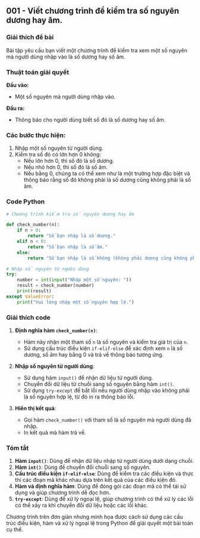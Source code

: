 ## 001 - Viết chương trình để kiểm tra số nguyên dương hay âm.

### Giải thích đề bài

Bài tập yêu cầu bạn viết một chương trình để kiểm tra xem một số nguyên mà người dùng nhập vào là số dương hay số âm.

### Thuật toán giải quyết

**Đầu vào:**

- Một số nguyên mà người dùng nhập vào.

**Đầu ra:**

- Thông báo cho người dùng biết số đó là số dương hay số âm.

### Các bước thực hiện:

1. Nhập một số nguyên từ người dùng.
2. Kiểm tra số đó có lớn hơn 0 không:
   - Nếu lớn hơn 0, thì số đó là số dương.
   - Nếu nhỏ hơn 0, thì số đó là số âm.
   - Nếu bằng 0, chúng ta có thể xem như là một trường hợp đặc biệt và thông báo rằng số đó không phải là số dương cũng không phải là số âm.

### Code Python

```python
# Chương trình kiểm tra số nguyên dương hay âm

def check_number(n):
    if n > 0:
        return "Số bạn nhập là số dương."
    elif n < 0:
        return "Số bạn nhập là số âm."
    else:
        return "Số bạn nhập là số không (không phải dương cũng không phải âm)."

# Nhập số nguyên từ người dùng
try:
    number = int(input("Nhập một số nguyên: "))
    result = check_number(number)
    print(result)
except ValueError:
    print("Vui lòng nhập một số nguyên hợp lệ.")
```

### Giải thích code

1. **Định nghĩa hàm `check_number(n)`**:

   - Hàm này nhận một tham số `n` là số nguyên và kiểm tra giá trị của `n`.
   - Sử dụng cấu trúc điều kiện `if-elif-else` để xác định xem `n` là số dương, số âm hay bằng 0 và trả về thông báo tương ứng.

2. **Nhập số nguyên từ người dùng**:

   - Sử dụng hàm `input()` để nhận dữ liệu từ người dùng.
   - Chuyển đổi dữ liệu từ chuỗi sang số nguyên bằng hàm `int()`.
   - Sử dụng `try-except` để bắt lỗi nếu người dùng nhập vào không phải là số nguyên hợp lệ, từ đó in ra thông báo lỗi.

3. **Hiển thị kết quả**:
   - Gọi hàm `check_number()` với tham số là số nguyên mà người dùng đã nhập.
   - In kết quả mà hàm trả về.

### Tóm tắt

1. **Hàm `input()`**: Dùng để nhận dữ liệu nhập từ người dùng dưới dạng chuỗi.
2. **Hàm `int()`**: Dùng để chuyển đổi chuỗi sang số nguyên.
3. **Cấu trúc điều kiện `if-elif-else`**: Dùng để kiểm tra các điều kiện và thực thi các đoạn mã khác nhau dựa trên kết quả của các điều kiện đó.
4. **Hàm và định nghĩa hàm**: Dùng để đóng gói các đoạn mã có thể tái sử dụng và giúp chương trình dễ đọc hơn.
5. **`try-except`**: Dùng để xử lý ngoại lệ, giúp chương trình có thể xử lý các lỗi có thể xảy ra khi chuyển đổi dữ liệu hoặc các lỗi khác.

Chương trình trên đơn giản nhưng minh họa được cách sử dụng các cấu trúc điều kiện, hàm và xử lý ngoại lệ trong Python để giải quyết một bài toán cụ thể.
